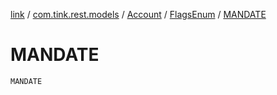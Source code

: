 [link](../../../index.md) / [com.tink.rest.models](../../index.md) / [Account](../index.md) / [FlagsEnum](index.md) / [MANDATE](./-m-a-n-d-a-t-e.md)

# MANDATE

`MANDATE`